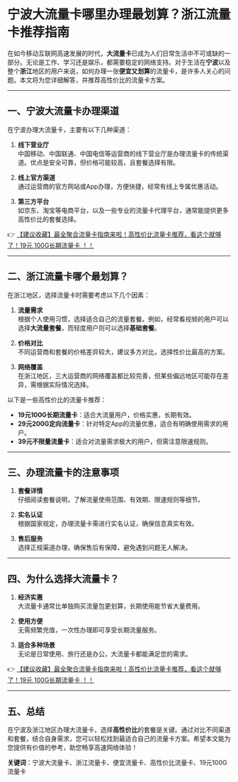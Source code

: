 # 宁波大流量卡哪里办理最划算？浙江流量卡推荐指南

在如今移动互联网高速发展的时代，**大流量卡**已成为人们日常生活中不可或缺的一部分。无论是工作、学习还是娱乐，都需要稳定的网络支持。对于生活在**宁波**以及整个**浙江**地区的用户来说，如何办理一张**便宜又划算**的流量卡，是许多人关心的问题。本文将为您详细解答，并推荐高性价比的流量卡方案。

---

## 一、宁波大流量卡办理渠道

在宁波办理大流量卡，主要有以下几种渠道：

1. **线下营业厅**  
   中国移动、中国联通、中国电信等运营商的线下营业厅是办理流量卡的传统渠道。优点是安全可靠，但价格可能较高，且套餐选择有限。

2. **线上官方渠道**  
   通过运营商的官方网站或App办理，方便快捷，经常有线上专属优惠活动。

3. **第三方平台**  
   如京东、淘宝等电商平台，以及一些专业的流量卡代理平台，通常能提供更多高性价比的套餐选择。

👉 [【建议收藏】最全聚合流量卡指南来啦！高性价比流量卡推荐，看这个就够了！19元 100G长期流量卡 ！！](https://bit.ly/Liuliangka)

---

## 二、浙江流量卡哪个最划算？

在浙江地区，选择流量卡时需要考虑以下几个因素：

1. **流量需求**  
   根据个人使用习惯，选择适合自己的流量套餐。例如，经常看视频的用户可以选择**大流量套餐**，而轻度用户则可以选择**基础套餐**。

2. **价格对比**  
   不同运营商和套餐的价格差异较大，建议多方对比，选择性价比最高的方案。

3. **网络覆盖**  
   在浙江地区，三大运营商的网络覆盖都比较完善，但某些偏远地区可能存在差异，需根据实际情况选择。

以下是一些高性价比的流量卡推荐：

- **19元100G长期流量卡**：适合大流量用户，价格实惠，长期有效。
- **29元200G定向流量卡**：针对特定App的流量优惠，适合有明确使用需求的用户。
- **39元不限量流量卡**：适合对流量需求极大的用户，但需注意限速规则。

---

## 三、办理流量卡的注意事项

1. **套餐详情**  
   仔细阅读套餐说明，了解流量使用范围、有效期、限速规则等细节。

2. **实名认证**  
   根据国家规定，办理流量卡需进行实名认证，确保信息真实有效。

3. **售后服务**  
   选择正规渠道办理，确保售后有保障，避免遇到问题无人解决。

---

## 四、为什么选择大流量卡？

1. **经济实惠**  
   大流量卡通常比单独购买流量包更划算，长期使用能节省大量费用。

2. **使用方便**  
   无需频繁充值，一次性办理即可享受长期流量服务。

3. **适合多种场景**  
   无论是日常使用、旅行还是办公，大流量卡都能满足您的需求。

👉 [【建议收藏】最全聚合流量卡指南来啦！高性价比流量卡推荐，看这个就够了！19元 100G长期流量卡 ！！](https://bit.ly/Liuliangka)

---

## 五、总结

在宁波及浙江地区办理大流量卡，选择**高性价比**的套餐是关键。通过对比不同渠道和套餐，结合自身需求，您可以轻松找到最适合自己的流量卡方案。希望本文能为您提供有价值的参考，助您畅享高速网络体验！

**关键词**：宁波大流量卡、浙江流量卡、便宜流量卡、高性价比流量卡、19元100G流量卡